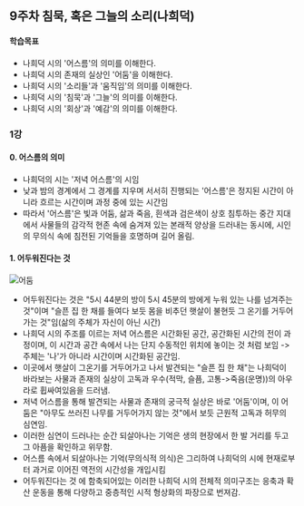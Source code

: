 ## 9주차 침묵, 혹은 그늘의 소리(나희덕) 

#### 학습목표
* 나희덕 시의 '어스름'의 의미를 이해한다.
* 나희덕 시의 존재의 실상인 '어둠'을 이해한다.
* 나희덕 시의 '소리들'과 '움직임'의 의미를 이해한다.
* 나희덕 시의 '침묵'과 '그늘'의 의미를 이해한다.
* 나희덕 시의 '회상'과 '예감'의 의미를 이해한다.

### 1강 

#### 0. 어스름의 의미
* 나희덕의 시는 '저녁 어스름'의 시임
* 낮과 밤의 경계에서 그 경계를 지우며 서서히 진행되는 '어스름'은 정지된 시간이 아니라 흐르는 시간이며 과정 중에 있는 시간임
* 따라서 '어스름'은 빛과 어둠, 삶과 죽음, 흰색과 검은색이 상호 침투하는 중간 지대에서 사물들의 감각적 현존 속에 숨겨져 있는 본래적 양상을 드러내는 동시에, 시인의 무의식 속에 침전된 기억들을 호명하며 길어 올림.

#### 1. 어두워진다는 것
![어둠](https://blogfiles.pstatic.net/MjAyMDEwMjlfMjg5/MDAxNjAzOTY1MDEyNzY4.ULPWmFPpllx1DRbYFi7AW8-ZsUQpR0FRAzrspikO-Ysg.iwGUdtc29v38T9X5HiidBBYiEMgAEnqJceD_HtEDcR4g.PNG.sonbill/image.png)
* 어두워진다는 것은 "5시 44분의 방이 5시 45분의 방에게 누워 있는 나를 넘겨주는 것"이며 "슬픈 집 한 채를 들여다 보듯 몸을 비추던 햇살이 불현듯 그 온기를 거두어가는 것"임(삶의 주체가 자신이 아닌 시간)
* 나희덕 시의 주조를 이르는 저녁 어스름은 시간화된 공간, 공간화된 시간의 전이 과정이며, 이 시간과 공간 속에서 나는 단지 수동적인 위치에 놓이는 것 처럼 보임 -> 주체는 '나'가 아니라 시간이며 시간화된 공간임.
* 이곳에서 햇살이 그온기를 거두어가고 나서 발견되는 "슬픈 집 한 채"는 나희덕이 바라보는 사물과 존재의 실상이 고독과 우수(적막, 슬픔, 고통->죽음(운명))의 아우라로 휩싸여있음을 드러냄.
* 저녁 어스름을 통해 발견되는 사물과 존재의 궁극적 실상은 바로 '어둠'이며, 이 어둠은 "아무도 쓰러진 나무를 거두어가지 않는 것"에서 보듯 근원적 고독과 허무의 심연임.
* 이러한 심연이 드러나는 순간 되살아나는 기억은 생의 현장에서 한 발 거리를 두고 그 아픔을 확인하고 위무함.
* 어스름 속에서 되살아나는 기억(무의식적 의식)은 그리하여 나희덕의 시에 현재로부터 과거로 이어진 역전의 시간성을 개입시킴
* 어두워진다는 것 에 함축되어있는 이러한 나희덕 시의 전체적 의미구조는 응축과 확산 운동을 통해 다양하고 중층적인 시적 형상화의 파장으로 번져감.

